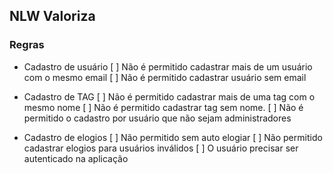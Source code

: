 ## NLW Valoriza

### Regras

- Cadastro de usuário
    [ ] Não é permitido cadastrar mais de um usuário com o mesmo email
    [ ] Não é permitido cadastrar usuário sem email 

- Cadastro de TAG
    [ ] Não é permitido cadastrar mais de uma tag com o mesmo nome
    [ ] Não é permitido cadastrar tag sem nome.
    [ ] Não é permitido o cadastro por usuário que não sejam administradores

- Cadastro de elogios
    [ ] Não permitido sem auto elogiar
    [ ] Não permitido cadastrar elogios para usuários inválidos
    [ ] O usuário precisar ser autenticado na aplicação